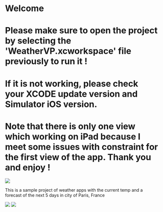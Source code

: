 # Welcome

# Please make sure to open the project by selecting the 'WeatherVP.xcworkspace' file previously to run it ! 
# If it is not working, please check your XCODE update version and Simulator iOS version.
# Note that there is only one view which working on iPad because I meet some issues with constraint for the first view of the app. Thank you and enjoy !


![](http://www.lespetitsbilingues.com/wp-content/uploads/2015/03/logo_Vente-Privee_H_RVB-1024x186.png)


This is a sample project of weather apps with the current temp and a forecast of the next 5 days in city of Paris, France



![](http://www.semmache.com/screenshot1.png)
![](http://www.semmache.com/screenshot2.png)
